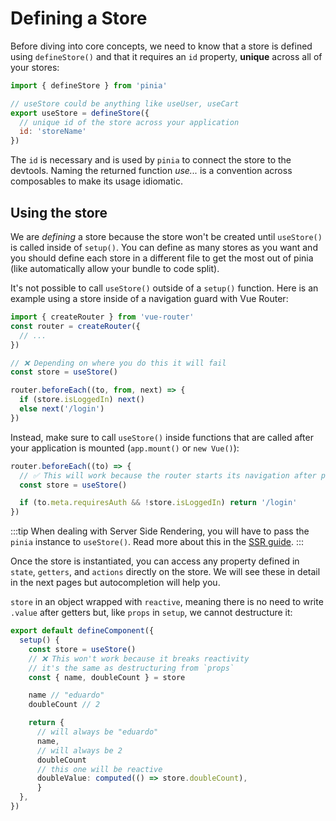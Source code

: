 # Defining a Store

Before diving into core concepts, we need to know that a store is defined using `defineStore()` and that it requires an `id` property, **unique** across all of your stores:

```js
import { defineStore } from 'pinia'

// useStore could be anything like useUser, useCart
export useStore = defineStore({
  // unique id of the store across your application
  id: 'storeName'
})
```

The `id` is necessary and is used by `pinia` to connect the store to the devtools. Naming the returned function _use..._ is a convention across composables to make its usage idiomatic.

## Using the store

We are _defining_ a store because the store won't be created until `useStore()` is called inside of `setup()`. You can define as many stores as you want and you should define each store in a different file to get the most out of pinia (like automatically allow your bundle to code split).

It's not possible to call `useStore()` outside of a `setup()` function. Here is an example using a store inside of a navigation guard with Vue Router:

```js
import { createRouter } from 'vue-router'
const router = createRouter({
  // ...
})

// ❌ Depending on where you do this it will fail
const store = useStore()

router.beforeEach((to, from, next) => {
  if (store.isLoggedIn) next()
  else next('/login')
})
```

Instead, make sure to call `useStore()` inside functions that are called after your application is mounted (`app.mount()` or `new Vue()`):

```js
router.beforeEach((to) => {
  // ✅ This will work because the router starts its navigation after pinia is installed
  const store = useStore()

  if (to.meta.requiresAuth && !store.isLoggedIn) return '/login'
})
```

:::tip
When dealing with Server Side Rendering, you will have to pass the `pinia` instance to `useStore()`. Read more about this in the [SSR guide](/ssr/index.md).
:::

Once the store is instantiated, you can access any property defined in `state`, `getters`, and `actions` directly on the store. We will see these in detail in the next pages but autocompletion will help you.

`store` in an object wrapped with `reactive`, meaning there is no need to write `.value` after getters but, like `props` in `setup`, we cannot destructure it:

```ts
export default defineComponent({
  setup() {
    const store = useStore()
    // ❌ This won't work because it breaks reactivity
    // it's the same as destructuring from `props`
    const { name, doubleCount } = store

    name // "eduardo"
    doubleCount // 2

    return {
      // will always be "eduardo"
      name,
      // will always be 2
      doubleCount
      // this one will be reactive
      doubleValue: computed(() => store.doubleCount),
      }
  },
})
```
